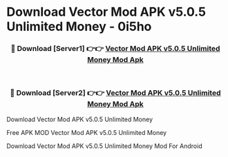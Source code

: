 # Download Vector Mod APK v5.0.5 Unlimited Money - 0i5ho



<div align="center">
<h3>🔴 Download [Server1] 👉👉 <a href="https://momento.my/?title=Vector_Mod_APK_v5.0.5_Unlimited_Money">Vector Mod APK v5.0.5 Unlimited Money Mod Apk</a></h3><br>

<h3>🔴 Download [Server2] 👉👉 <a href="https://momento.my/?title=Vector_Mod_APK_v5.0.5_Unlimited_Money">Vector Mod APK v5.0.5 Unlimited Money Mod Apk</a></h3>
</div>



Download Vector Mod APK v5.0.5 Unlimited Money 

Free APK MOD Vector Mod APK v5.0.5 Unlimited Money 

Download Vector Mod APK v5.0.5 Unlimited Money Mod For Android
